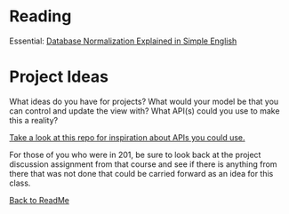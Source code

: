 # Reading
Essential: [Database Normalization Explained in Simple English](https://www.essentialsql.com/get-ready-to-learn-sql-database-normalization-explained-in-simple-english/)

# Project Ideas
What ideas do you have for projects? What would your model be that you can control and update the view with? What API(s) could you use to make this a reality?

[Take a look at this repo for inspiration about APIs you could use.](https://github.com/toddmotto/public-apis)

For those of you who were in 201, be sure to look back at the project discussion assignment from that course and see if there is anything from there that was not done that could be carried forward as an idea for this class.


[Back to ReadMe](../README.md)